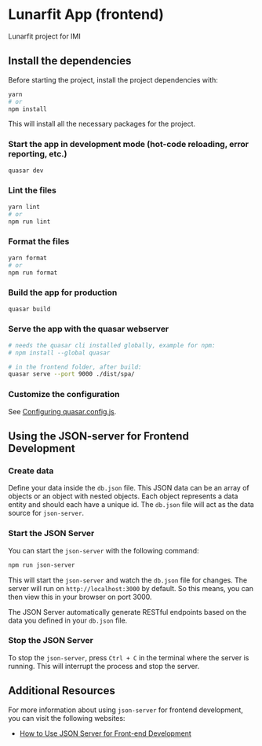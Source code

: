 # Lunarfit App (frontend)

Lunarfit project for IMI

## Install the dependencies

Before starting the project, install the project dependencies with:

```bash
yarn
# or
npm install
```

This will install all the necessary packages for the project.


### Start the app in development mode (hot-code reloading, error reporting, etc.)
```bash
quasar dev
```


### Lint the files
```bash
yarn lint
# or
npm run lint
```


### Format the files
```bash
yarn format
# or
npm run format
```


### Build the app for production
```bash
quasar build
```

### Serve the app with the quasar webserver
```bash
# needs the quasar cli installed globally, example for npm:
# npm install --global quasar

# in the frontend folder, after build:
quasar serve --port 9000 ./dist/spa/
```

### Customize the configuration
See [Configuring quasar.config.js](https://v2.quasar.dev/quasar-cli-vite/quasar-config-js).



## Using the JSON-server for Frontend Development

### Create data

Define your data inside the `db.json` file. This JSON data can be an array of objects or an object with nested objects. Each object represents a data entity and should each have a unique id.
The `db.json` file will act as the data source for `json-server`.


### Start the JSON Server

You can start the `json-server` with the following command:

```bash
npm run json-server
```

This will start the `json-server` and watch the `db.json` file for changes. The server will run on `http://localhost:3000` by default.
So this means, you can then view this in your browser on port 3000.

The JSON Server automatically generate RESTful endpoints based on the data you defined in your `db.json` file.


### Stop the JSON Server

To stop the `json-server`, press `Ctrl + C` in the terminal where the server is running. This will interrupt the process and stop the server.


## Additional Resources

For more information about using `json-server` for frontend development, you can visit the following websites:

- [How to Use JSON Server for Front-end Development](https://www.freecodecamp.org/news/json-server-for-frontend-development/)
